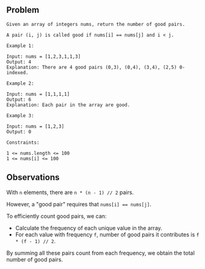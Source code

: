 ## Problem

```
Given an array of integers nums, return the number of good pairs.

A pair (i, j) is called good if nums[i] == nums[j] and i < j.

Example 1:

Input: nums = [1,2,3,1,1,3]
Output: 4
Explanation: There are 4 good pairs (0,3), (0,4), (3,4), (2,5) 0-indexed.

Example 2:

Input: nums = [1,1,1,1]
Output: 6
Explanation: Each pair in the array are good.

Example 3:

Input: nums = [1,2,3]
Output: 0

Constraints:

1 <= nums.length <= 100
1 <= nums[i] <= 100
```

## Observations

With `n` elements, there are `n * (n - 1) // 2` pairs.

However, a "good pair" requires that `nums[i] == nums[j]`.

To efficiently count good pairs, we can:

- Calculate the frequency of each unique value in the array.
- For each value with frequency `f`, number of good pairs it contributes is `f * (f - 1) // 2`.

By summing all these pairs count from each frequency, we obtain the total number of good pairs.